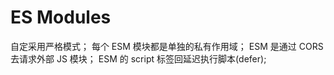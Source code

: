 # ES Modules

自定采用严格模式；
每个 ESM 模块都是单独的私有作用域；
ESM 是通过 CORS 去请求外部 JS 模块；
ESM 的 script 标签回延迟执行脚本(defer);

